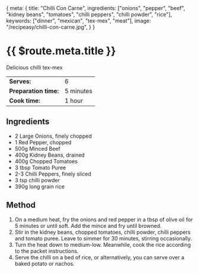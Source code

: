 <route>
{
  meta: {
    title: "Chilli Con Carne",
    ingredients: ["onions", "pepper", "beef", "kidney beans", "tomatoes", "chilli peppers", "chilli powder", "rice"],
    keywords: ["dinner", "mexican", "tex-mex", "meat"],
    image: "/recipeasy/chilli-con-carne.jpg",
  }
}
</route>

<Layout>

<RecipeImage :src="$route.meta.image" :alt="$route.meta.title" />

<RecipeChips :chips="$route.meta.keywords" />

# {{ $route.meta.title }}

Delicious chilli tex-mex

|                       |           |
| --------------------- | --------- |
| **Serves:**           | 6         |
| **Preparation time:** | 5 minutes |
| **Cook time:**        | 1 hour    |

## Ingredients

- 2 Large Onions, finely chopped
- 1 Red Pepper, chopped
- 500g Minced Beef
- 400g Kidney Beans, drained
- 400g Chopped Tomatoes
- 3 tbsp Tomato Puree
- 2-3 Chilli Peppers, finely sliced
- 3 tsp chilli powder
- 390g long grain rice

## Method

1. On a medium heat, fry the onions and red pepper in a tbsp of olive oil for 5 minutes or until soft. Add the mince and fry until browned.
2. Stir in the kidney beans, chopped tomatoes, chilli powder, chilli peppers and tomato puree. Leave to simmer for 30 minutes, stirring occasionally.
3. Turn the heat down to medium-low. Meanwhile, cook the rice according to the packet instructions.
4. Serve the chilli on a bed of rice, or alternatively, you can serve over a baked potato or nachos.

</Layout>
